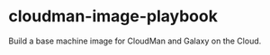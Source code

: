 cloudman-image-playbook
=======================

Build a base machine image for CloudMan and Galaxy on the Cloud.
